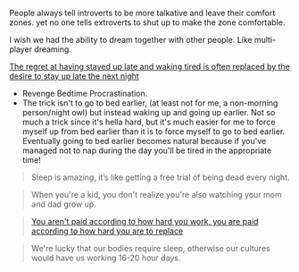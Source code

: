 People always tell introverts to be more talkative and leave their comfort zones. yet no one tells extroverts to shut up to make the zone comfortable.

I wish we had the ability to dream together with other people. Like multi-player dreaming.

[The regret at having stayed up late and waking tired is often replaced by the desire to stay up late the next night](https://www.reddit.com/r/Showerthoughts/comments/tef3kr/the_regret_at_having_stayed_up_late_and_waking/)
- Revenge Bedtime Procrastination.
- The trick isn't to go to bed earlier, (at least not for me, a non-morning person/night owl) but instead waking up and going up earlier. Not so much a trick since it's hella hard, but it's much easier for me to force myself up from bed earlier than it is to force myself to go to bed earlier. Eventually going to bed earlier becomes natural because if you've managed not to nap during the day you'll be tired in the appropriate time!

> Sleep is amazing, it’s like getting a free trial of being dead every night.

> When you're a kid, you don't realize you're also watching your mom and dad grow up.

> [You aren't paid according to how hard you work, you are paid according to how hard you are to replace](https://www.reddit.com/r/Showerthoughts/comments/hlsi7u/you_arent_paid_according_to_how_hard_you_work_you/)

> We're lucky that our bodies require sleep, otherwise our cultures would have us working 16-20 hour days.
